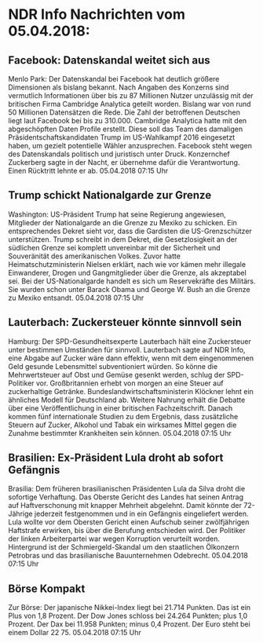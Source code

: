 # NDR Info Nachrichten vom 05.04.2018:


## Facebook: Datenskandal weitet sich aus
Menlo Park:	Der Datenskandal bei Facebook hat deutlich größere Dimensionen als bislang bekannt. Nach Angaben des Konzerns sind vermutlich Informationen über bis zu 87 Millionen Nutzer unzulässig mit der britischen Firma Cambridge Analytica geteilt worden. Bislang war von rund 50 Millionen Datensätzen die Rede. Die Zahl der betroffenen Deutschen liegt laut Facebook bei bis zu 310.000. Cambridge Analytica hatte mit den abgeschöpften Daten Profile erstellt. Diese soll das Team des damaligen Präsidentschaftskandidaten Trump im US-Wahlkampf 2016 eingesetzt haben, um gezielt potentielle Wähler anzusprechen. Facebook steht wegen des Datenskandals politisch und juristisch unter Druck. Konzernchef Zuckerberg sagte in der Nacht, er übernehme dafür die Verantwortung. Einen Rücktritt lehnte er ab. 05.04.2018 07:15 Uhr 

## Trump schickt Nationalgarde zur Grenze
Washington:	US-Präsident Trump hat seine Regierung angewiesen, Mitglieder der Nationalgarde an die Grenze zu Mexiko zu schicken. Ein entsprechendes Dekret sieht vor, dass die Gardisten die US-Grenzschützer unterstützen. Trump schreibt in dem Dekret, die Gesetzlosigkeit an der südlichen Grenze sei komplett unvereinbar mit der Sicherheit und Souveränität des amerikanischen Volkes. Zuvor hatte Heimatschutzministerin Nielsen erklärt, nach wie vor kämen mehr illegale Einwanderer, Drogen und Gangmitglieder über die Grenze, als akzeptabel sei. Bei der US-Nationalgarde handelt es sich um Reservekräfte des Militärs. Sie wurden schon unter Barack Obama und George W. Bush an die Grenze zu Mexiko entsandt. 05.04.2018 07:15 Uhr 

## Lauterbach: Zuckersteuer könnte sinnvoll sein
Hamburg: Der SPD-Gesundheitsexperte Lauterbach hält eine Zuckersteuer unter bestimmen Umständen für sinnvoll. Lauterbach sagte auf NDR Info, eine Abgabe auf Zucker wäre dann effektiv, wenn mit dem eingenommenen Geld gesunde Lebensmittel subventioniert würden. So könne die Mehrwertsteuer auf Obst und Gemüse gesenkt werden, schlug der SPD-Politiker vor. Großbritannien erhebt von morgen an eine Steuer auf zuckerhaltige Getränke. Bundeslandwirtschaftsministerin Klöckner lehnt ein ähnliches Modell für Deutschland ab. Weitere Nahrung erhält die Debatte über eine Veröffentlichung in einer britischen Fachzeitschrift. Danach kommen fünf internationale Studien zu dem Ergebnis, dass zusätzliche Steuern auf Zucker, Alkohol und Tabak ein wirksames Mittel gegen die Zunahme bestimmter Krankheiten sein können. 05.04.2018 07:15 Uhr 

## Brasilien: Ex-Präsident Lula droht ab sofort Gefängnis
Brasilia: Dem früheren brasilianischen Präsidenten Lula da Silva droht die sofortige Verhaftung. Das Oberste Gericht des Landes hat seinen Antrag auf Haftverschonung mit knapper Mehrheit abgelehnt. Damit könnte der 72-Jährige jederzeit festgenommen und in ein Gefängnis eingeliefert werden. Lula wollte vor dem Obersten Gericht einen Aufschub seiner zwölfjährigen Haftstrafe erwirken, bis über die Berufung entschieden wird. Der Politiker der linken Arbeiterpartei war wegen Korruption verurteilt worden. Hintergrund ist der Schmiergeld-Skandal um den staatlichen Ölkonzern Petrobras und das brasilianische Bauunternehmen Odebrecht. 05.04.2018 07:15 Uhr 

## Börse Kompakt
Zur Börse: Der japanische Nikkei-Index liegt bei 21.714 Punkten. Das ist ein Plus von 1,8 Prozent. Der Dow Jones schloss bei 24.264 Punkten; plus 1,0 Prozent. Der Dax bei 11.958 Punkten; minus 0,4 Prozent. Der Euro steht bei einem Dollar 22 75. 05.04.2018 07:15 Uhr 
